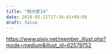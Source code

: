```yaml
---
title: "例大祭14"
date: 2018-05-21T17:34:41+09:00
draft: false
---
```


https://www.pixiv.net/member_illust.php?mode=medium&illust_id=62579752

